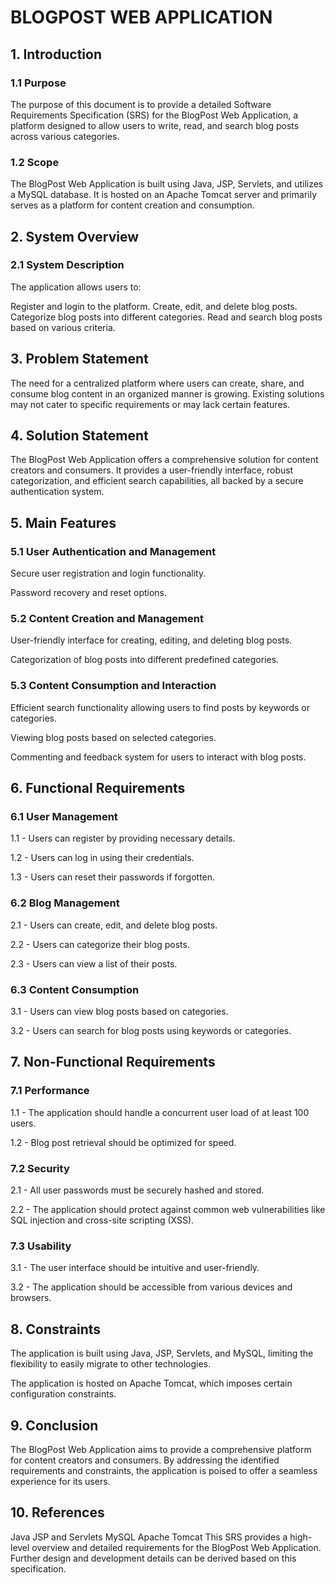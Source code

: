 # BLOGPOST WEB APPLICATION

## 1. Introduction

### 1.1 Purpose

The purpose of this document is to provide a detailed Software Requirements Specification (SRS) for the BlogPost Web Application, a platform designed to allow users to write, read, and search blog posts across various categories.

### 1.2 Scope

The BlogPost Web Application is built using Java, JSP, Servlets, and utilizes a MySQL database. It is hosted on an Apache Tomcat server and primarily serves as a platform for content creation and consumption.

## 2. System Overview

### 2.1 System Description

The application allows users to:

Register and login to the platform.
Create, edit, and delete blog posts.
Categorize blog posts into different categories.
Read and search blog posts based on various criteria.

## 3. Problem Statement

The need for a centralized platform where users can create, share, and consume blog content in an organized manner is growing. Existing solutions may not cater to specific requirements or may lack certain features.

## 4. Solution Statement

The BlogPost Web Application offers a comprehensive solution for content creators and consumers. It provides a user-friendly interface, robust categorization, and efficient search capabilities, all backed by a secure authentication system.

## 5. Main Features

### 5.1 User Authentication and Management

Secure user registration and login functionality.

Password recovery and reset options.

### 5.2 Content Creation and Management

User-friendly interface for creating, editing, and deleting blog posts.

Categorization of blog posts into different predefined categories.

### 5.3 Content Consumption and Interaction

Efficient search functionality allowing users to find posts by keywords or categories.

Viewing blog posts based on selected categories.

Commenting and feedback system for users to interact with blog posts.

## 6. Functional Requirements

### 6.1 User Management

1.1 - Users can register by providing necessary details.

1.2 - Users can log in using their credentials.

1.3 - Users can reset their passwords if forgotten.

### 6.2 Blog Management

2.1 - Users can create, edit, and delete blog posts.

2.2 - Users can categorize their blog posts.

2.3 - Users can view a list of their posts.

### 6.3 Content Consumption

3.1 - Users can view blog posts based on categories.

3.2 - Users can search for blog posts using keywords or categories.

## 7. Non-Functional Requirements

### 7.1 Performance

1.1 - The application should handle a concurrent user load of at least 100 users.

1.2 - Blog post retrieval should be optimized for speed.

### 7.2 Security

2.1 - All user passwords must be securely hashed and stored.

2.2 - The application should protect against common web vulnerabilities like SQL injection and cross-site scripting (XSS).

### 7.3 Usability

3.1 - The user interface should be intuitive and user-friendly.

3.2 - The application should be accessible from various devices and browsers.

## 8. Constraints

The application is built using Java, JSP, Servlets, and MySQL, limiting the flexibility to easily migrate to other technologies.

The application is hosted on Apache Tomcat, which imposes certain configuration constraints.

## 9. Conclusion

The BlogPost Web Application aims to provide a comprehensive platform for content creators and consumers. By addressing the identified requirements and constraints, the application is poised to offer a seamless experience for its users.

## 10. References

Java
JSP and Servlets
MySQL
Apache Tomcat
This SRS provides a high-level overview and detailed requirements for the BlogPost Web Application. Further design and development details can be derived based on this specification.

